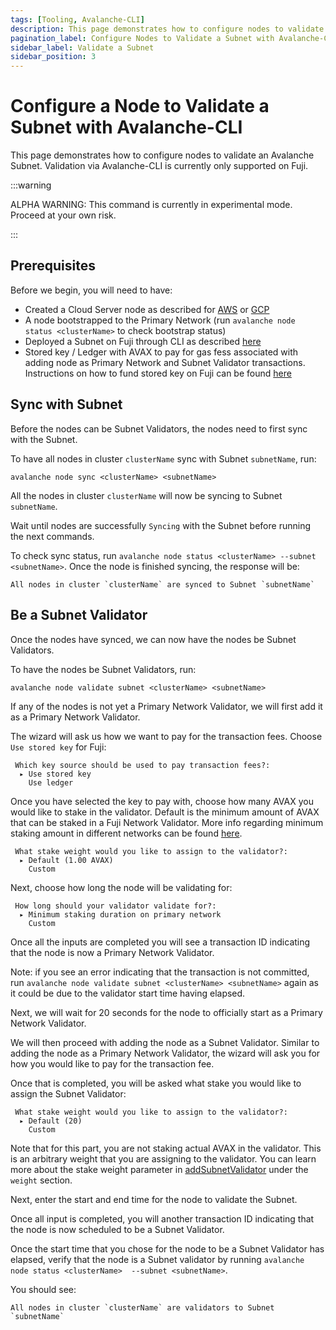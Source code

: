 ```yaml
---
tags: [Tooling, Avalanche-CLI]
description: This page demonstrates how to configure nodes to validate an Avalanche Subnet. Validation via Avalanche-CLI is currently only supported on Fuji.
pagination_label: Configure Nodes to Validate a Subnet with Avalanche-CLI
sidebar_label: Validate a Subnet
sidebar_position: 3
---
```


# Configure a Node to Validate a Subnet with Avalanche-CLI

This page demonstrates how to configure nodes to validate an Avalanche Subnet.
Validation via Avalanche-CLI is currently only supported on Fuji.

:::warning

ALPHA WARNING: This command is currently in experimental mode. Proceed at your own risk.

:::

## Prerequisites

Before we begin, you will need to have:

- Created a Cloud Server node as described for [AWS](/tooling/cli-create-nodes/create-a-validator-aws.md)
  or [GCP](/tooling/cli-create-nodes/create-a-validator-gcp.md)
- A node bootstrapped to the Primary Network (run `avalanche node status <clusterName>` to check
  bootstrap status)
- Deployed a Subnet on Fuji through CLI as described [here](/tooling/cli-create-deploy-subnets/deploy-fuji-testnet-subnet.md)
- Stored key / Ledger with AVAX to pay for gas fess associated with adding node as Primary Network
  and Subnet Validator transactions. Instructions on how to fund stored key on Fuji can be found
  [here](/tooling/cli-create-deploy-subnets/deploy-fuji-testnet-subnet.md#funding-the-key)

## Sync with Subnet

Before the nodes can be Subnet Validators, the nodes need to first sync with the Subnet.

To have all nodes in cluster `clusterName` sync with Subnet `subnetName`, run:

```shell
avalanche node sync <clusterName> <subnetName>
```

All the nodes in cluster `clusterName` will now be syncing to Subnet `subnetName`.

Wait until nodes are successfully `Syncing` with the Subnet before running the next commands.

To check sync status, run `avalanche node status <clusterName> --subnet <subnetName>`. Once the
node is finished syncing, the response will be:

```text
All nodes in cluster `clusterName` are synced to Subnet `subnetName`
```

## Be a Subnet Validator

Once the nodes have synced, we can now have the nodes be Subnet Validators.

To have the nodes be Subnet Validators, run:

```shell
avalanche node validate subnet <clusterName> <subnetName>
```

If any of the nodes is not yet a Primary Network Validator, we will first add it as a Primary
Network Validator.

The wizard will ask us how we want to pay for the transaction fees.
Choose `Use stored key` for Fuji:

```text
 Which key source should be used to pay transaction fees?:
  ▸ Use stored key
    Use ledger
```

Once you have selected the key to pay with, choose how many AVAX you would like to stake in the
validator. Default is the minimum amount of AVAX that can be staked in a Fuji Network Validator.
More info regarding minimum staking amount in different networks can be found [here](/nodes/validate/how-to-stake.md#fuji-testnet).

```text
 What stake weight would you like to assign to the validator?:
  ▸ Default (1.00 AVAX)
    Custom
```

Next, choose how long the node will be validating for:

```text
 How long should your validator validate for?:
  ▸ Minimum staking duration on primary network
    Custom
```

Once all the inputs are completed you will see a transaction ID indicating that the node is now
a Primary Network Validator.

Note: if you see an error indicating that the transaction is not committed, run
`avalanche node validate subnet <clusterName> <subnetName>` again as it could be due to
the validator start time having elapsed.

Next, we will wait for 20 seconds for the node to officially start as a Primary Network Validator.

We will then proceed with adding the node as a Subnet Validator. Similar to adding the node as a
Primary Network Validator, the wizard will ask you for how you would like to pay for the transaction
fee.

Once that is completed, you will be asked what stake you would like to assign the Subnet Validator:

```text
 What stake weight would you like to assign to the validator?:
  ▸ Default (20)
    Custom
```

Note that for this part, you are not staking actual AVAX in the validator. This is an arbitrary
weight that you are assigning to the validator. You can learn more about the stake weight parameter
in [addSubnetValidator](/reference/avalanchego/p-chain/api.md#platformaddsubnetvalidator) under the
`weight` section.

Next, enter the start and end time for the node to validate the Subnet.

Once all input is completed, you will another transaction ID indicating that the node is now
scheduled to be a Subnet Validator.

Once the start time that you chose for the node to be a Subnet Validator has elapsed, verify that
the node is a Subnet validator by running `avalanche node status <clusterName> 
--subnet <subnetName>`.

You should see:

```text
All nodes in cluster `clusterName` are validators to Subnet `subnetName`
```
